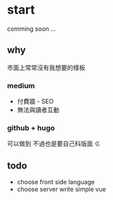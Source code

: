 # start
comming soon ... 

## why 
市面上常常沒有我想要的樣板

### medium
* 付費牆 - SEO
* 無法與讀者互動

### github + hugo
可以做到 不過也是要自己科版面 ㄍ


## todo 
* choose front side language
* choose server
write simple vue 



